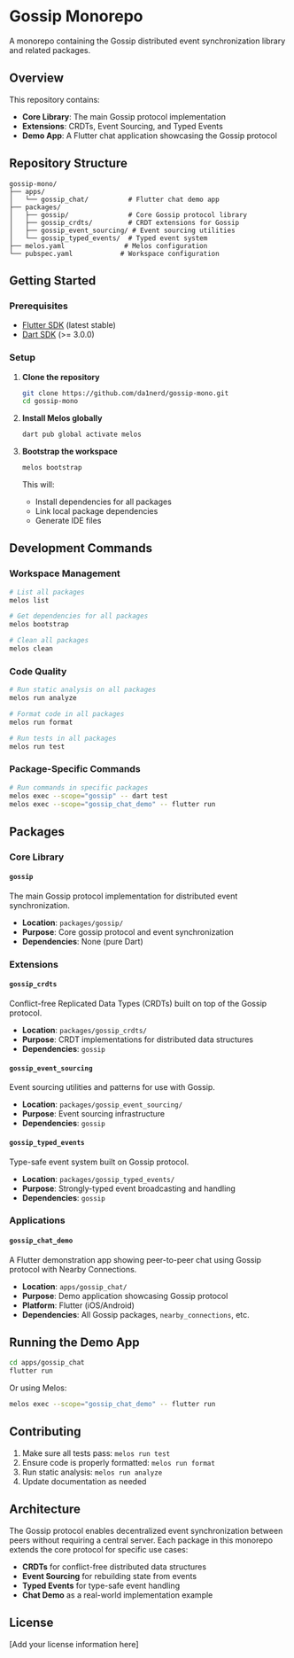 # Gossip Monorepo

A monorepo containing the Gossip distributed event synchronization library and related packages.

## Overview

This repository contains:

- **Core Library**: The main Gossip protocol implementation
- **Extensions**: CRDTs, Event Sourcing, and Typed Events
- **Demo App**: A Flutter chat application showcasing the Gossip protocol

## Repository Structure

```
gossip-mono/
├── apps/
│   └── gossip_chat/          # Flutter chat demo app
├── packages/
│   ├── gossip/               # Core Gossip protocol library
│   ├── gossip_crdts/         # CRDT extensions for Gossip
│   ├── gossip_event_sourcing/ # Event sourcing utilities
│   └── gossip_typed_events/  # Typed event system
├── melos.yaml               # Melos configuration
└── pubspec.yaml            # Workspace configuration
```

## Getting Started

### Prerequisites

- [Flutter SDK](https://flutter.dev/docs/get-started/install) (latest stable)
- [Dart SDK](https://dart.dev/get-dart) (>= 3.0.0)

### Setup

1. **Clone the repository**
   ```bash
   git clone https://github.com/da1nerd/gossip-mono.git
   cd gossip-mono
   ```

2. **Install Melos globally**
   ```bash
   dart pub global activate melos
   ```

3. **Bootstrap the workspace**
   ```bash
   melos bootstrap
   ```

   This will:
   - Install dependencies for all packages
   - Link local package dependencies
   - Generate IDE files

## Development Commands

### Workspace Management

```bash
# List all packages
melos list

# Get dependencies for all packages
melos bootstrap

# Clean all packages
melos clean
```

### Code Quality

```bash
# Run static analysis on all packages
melos run analyze

# Format code in all packages
melos run format

# Run tests in all packages
melos run test
```

### Package-Specific Commands

```bash
# Run commands in specific packages
melos exec --scope="gossip" -- dart test
melos exec --scope="gossip_chat_demo" -- flutter run
```

## Packages

### Core Library

#### `gossip`
The main Gossip protocol implementation for distributed event synchronization.

- **Location**: `packages/gossip/`
- **Purpose**: Core gossip protocol and event synchronization
- **Dependencies**: None (pure Dart)

### Extensions

#### `gossip_crdts`
Conflict-free Replicated Data Types (CRDTs) built on top of the Gossip protocol.

- **Location**: `packages/gossip_crdts/`
- **Purpose**: CRDT implementations for distributed data structures
- **Dependencies**: `gossip`

#### `gossip_event_sourcing`
Event sourcing utilities and patterns for use with Gossip.

- **Location**: `packages/gossip_event_sourcing/`
- **Purpose**: Event sourcing infrastructure
- **Dependencies**: `gossip`

#### `gossip_typed_events`
Type-safe event system built on Gossip protocol.

- **Location**: `packages/gossip_typed_events/`
- **Purpose**: Strongly-typed event broadcasting and handling
- **Dependencies**: `gossip`

### Applications

#### `gossip_chat_demo`
A Flutter demonstration app showing peer-to-peer chat using Gossip protocol with Nearby Connections.

- **Location**: `apps/gossip_chat/`
- **Purpose**: Demo application showcasing Gossip protocol
- **Platform**: Flutter (iOS/Android)
- **Dependencies**: All Gossip packages, `nearby_connections`, etc.

## Running the Demo App

```bash
cd apps/gossip_chat
flutter run
```

Or using Melos:
```bash
melos exec --scope="gossip_chat_demo" -- flutter run
```

## Contributing

1. Make sure all tests pass: `melos run test`
2. Ensure code is properly formatted: `melos run format`
3. Run static analysis: `melos run analyze`
4. Update documentation as needed

## Architecture

The Gossip protocol enables decentralized event synchronization between peers without requiring a central server. Each package in this monorepo extends the core protocol for specific use cases:

- **CRDTs** for conflict-free distributed data structures
- **Event Sourcing** for rebuilding state from events
- **Typed Events** for type-safe event handling
- **Chat Demo** as a real-world implementation example

## License

[Add your license information here]
